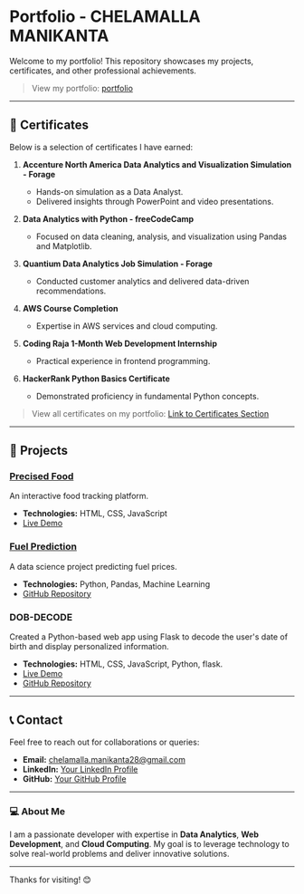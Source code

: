 # Portfolio - CHELAMALLA MANIKANTA

Welcome to my portfolio! This repository showcases my projects, certificates, and other professional achievements.
> View my portfolio: [portfolio](#portfolio)

---

## 📜 Certificates

Below is a selection of certificates I have earned:

1. **Accenture North America Data Analytics and Visualization Simulation - Forage**  
   - Hands-on simulation as a Data Analyst.
   - Delivered insights through PowerPoint and video presentations.

2. **Data Analytics with Python - freeCodeCamp**  
   - Focused on data cleaning, analysis, and visualization using Pandas and Matplotlib.

3. **Quantium Data Analytics Job Simulation - Forage**  
   - Conducted customer analytics and delivered data-driven recommendations.

4. **AWS Course Completion**  
   - Expertise in AWS services and cloud computing.

5. **Coding Raja 1-Month Web Development Internship**  
   - Practical experience in frontend programming.

6. **HackerRank Python Basics Certificate**  
   - Demonstrated proficiency in fundamental Python concepts.

> View all certificates on my portfolio: [Link to Certificates Section](#certificates)

---

## 🚀 Projects

### [Precised Food](https://mani1028.github.io/precidefood/)
An interactive food tracking platform.

- **Technologies:** HTML, CSS, JavaScript
- [Live Demo](https://mani1028.github.io/precidefood/)

### [Fuel Prediction](https://github.com/mani1028/Fuel-Predication-Project)
A data science project predicting fuel prices.

- **Technologies:** Python, Pandas, Machine Learning
- [GitHub Repository](https://github.com/mani1028/Fuel-Predication-Project)

### DOB-DECODE
Created a Python-based web app using Flask to decode the user's date of birth and display personalized information.

- **Technologies:** HTML, CSS, JavaScript, Python, flask.
- [Live Demo](https://dob-nine.vercel.app/)
- [GitHub Repository](https://github.com/mani1028/DOB-decode)
---

## 📞 Contact

Feel free to reach out for collaborations or queries:

- **Email:** chelamalla.manikanta28@gmail.com
- **LinkedIn:** [Your LinkedIn Profile](https://www.linkedin.com/in/mani1028/)
- **GitHub:** [Your GitHub Profile](https://github.com/mani1028)

---

### 💻 About Me

I am a passionate developer with expertise in **Data Analytics**, **Web Development**, and **Cloud Computing**. My goal is to leverage technology to solve real-world problems and deliver innovative solutions.

---

Thanks for visiting! 😊
